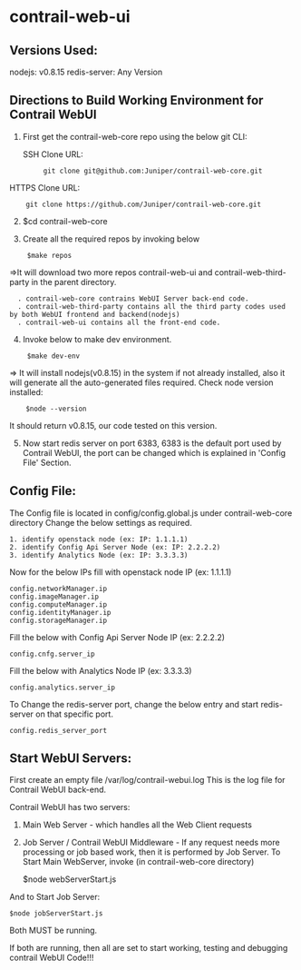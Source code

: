 contrail-web-ui
===============

Versions Used:
--------------
nodejs: v0.8.15
redis-server: Any Version

Directions to Build Working Environment for Contrail WebUI
----------------------------------------------------------
1. First get the contrail-web-core repo using the below git CLI:     

   SSH Clone URL:
            
            git clone git@github.com:Juniper/contrail-web-core.git

  HTTPS Clone URL:
        
        git clone https://github.com/Juniper/contrail-web-core.git
    

2. $cd contrail-web-core

3. Create all the required repos by invoking below

        $make repos

=>It will download two more repos contrail-web-ui and contrail-web-third-party in
  the parent directory.
                        
      . contrail-web-core contrains WebUI Server back-end code.                  
      . contrail-web-third-party contains all the third party codes used by both WebUI frontend and backend(nodejs)
      . contrail-web-ui contains all the front-end code.

4. Invoke below to make dev environment.
    
        $make dev-env

  => It will install nodejs(v0.8.15) in the system if not already installed, also it will
   generate all the auto-generated files required.
   Check node version installed:
   
        $node --version
   It should return v0.8.15, our code tested on this version.

5. Now start redis server on port 6383, 6383 is the default port used by
   Contrail WebUI, the port can be changed which is explained in 'Config File'
   Section.

Config File:
------------
The Config file is located in
config/config.global.js under contrail-web-core directory
Change the below settings as required.

    1. identify openstack node (ex: IP: 1.1.1.1)
    2. identify Config Api Server Node (ex: IP: 2.2.2.2)
    3. identify Analytics Node (ex: IP: 3.3.3.3)

Now for the below IPs fill with openstack node IP (ex: 1.1.1.1)

    config.networkManager.ip
    config.imageManager.ip
    config.computeManager.ip
    config.identityManager.ip
    config.storageManager.ip

Fill the below with Config Api Server Node IP (ex: 2.2.2.2)

    config.cnfg.server_ip

Fill the below with Analytics Node IP (ex: 3.3.3.3)

    config.analytics.server_ip

To Change the redis-server port, change the below entry and start redis-server
on that specific port.

    config.redis_server_port

Start WebUI Servers:
---------------------
First create an empty file /var/log/contrail-webui.log
This is the log file for Contrail WebUI back-end.

Contrail WebUI has two servers:
1. Main Web Server - which handles all the Web Client requests
2. Job Server / Contrail WebUI Middleware - If any request needs more processing
  or job based work, then it is performed by Job Server.
To Start Main WebServer, invoke (in contrail-web-core directory)
    
    $node webServerStart.js

And to Start Job Server:
  
    $node jobServerStart.js

Both MUST be running.

If both are running, then all are set to start working, testing and debugging
contrail WebUI Code!!!


